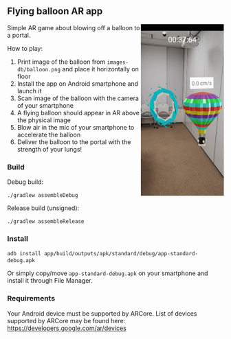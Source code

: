 ## Flying balloon AR app

<a href="https://github.com/niemandkun/flying-balloon-ar-app/blob/master/screenshot.png">
  <img src="https://raw.githubusercontent.com/niemandkun/flying-balloon-ar-app/master/screenshot.png" height="400" align="right">
</a>

Simple AR game about blowing off a balloon to a portal.

How to play:

1. Print image of the balloon from `images-db/balloon.png` and place it horizontally on floor
2. Install the app on Android smartphone and launch it
3. Scan image of the balloon with the camera of your smartphone
4. A flying balloon should appear in AR above the physical image
5. Blow air in the mic of your smartphone to accelerate the balloon
6. Deliver the balloon to the portal with the strength of your lungs!

### Build

Debug build:

```
./gradlew assembleDebug
```

Release build (unsigned):

```
./gradlew assembleRelease
```

### Install

```
adb install app/build/outputs/apk/standard/debug/app-standard-debug.apk
```

Or simply copy/move `app-standard-debug.apk` on your smartphone and install it through File Manager.

### Requirements

Your Android device must be supported by ARCore.
List of devices supported by ARCore may be found here: https://developers.google.com/ar/devices

